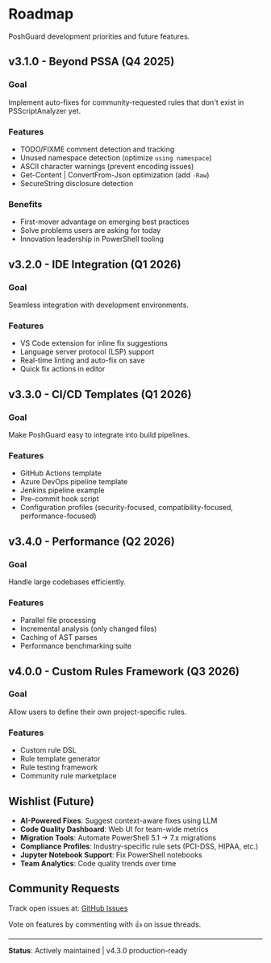 # Roadmap

PoshGuard development priorities and future features.

## v3.1.0 - Beyond PSSA (Q4 2025)

### Goal
Implement auto-fixes for community-requested rules that don't exist in PSScriptAnalyzer yet.

### Features
- TODO/FIXME comment detection and tracking
- Unused namespace detection (optimize `using namespace`)
- ASCII character warnings (prevent encoding issues)
- Get-Content | ConvertFrom-Json optimization (add `-Raw`)
- SecureString disclosure detection

### Benefits
- First-mover advantage on emerging best practices
- Solve problems users are asking for today
- Innovation leadership in PowerShell tooling

## v3.2.0 - IDE Integration (Q1 2026)

### Goal
Seamless integration with development environments.

### Features
- VS Code extension for inline fix suggestions
- Language server protocol (LSP) support
- Real-time linting and auto-fix on save
- Quick fix actions in editor

## v3.3.0 - CI/CD Templates (Q1 2026)

### Goal
Make PoshGuard easy to integrate into build pipelines.

### Features
- GitHub Actions template
- Azure DevOps pipeline template
- Jenkins pipeline example
- Pre-commit hook script
- Configuration profiles (security-focused, compatibility-focused, performance-focused)

## v3.4.0 - Performance (Q2 2026)

### Goal
Handle large codebases efficiently.

### Features
- Parallel file processing
- Incremental analysis (only changed files)
- Caching of AST parses
- Performance benchmarking suite

## v4.0.0 - Custom Rules Framework (Q3 2026)

### Goal
Allow users to define their own project-specific rules.

### Features
- Custom rule DSL
- Rule template generator
- Rule testing framework
- Community rule marketplace

## Wishlist (Future)

- **AI-Powered Fixes**: Suggest context-aware fixes using LLM
- **Code Quality Dashboard**: Web UI for team-wide metrics
- **Migration Tools**: Automate PowerShell 5.1 → 7.x migrations
- **Compliance Profiles**: Industry-specific rule sets (PCI-DSS, HIPAA, etc.)
- **Jupyter Notebook Support**: Fix PowerShell notebooks
- **Team Analytics**: Code quality trends over time

## Community Requests

Track open issues at: [GitHub Issues](https://github.com/cboyd0319/PoshGuard/issues)

Vote on features by commenting with 👍 on issue threads.

---

**Status**: Actively maintained | v4.3.0 production-ready
